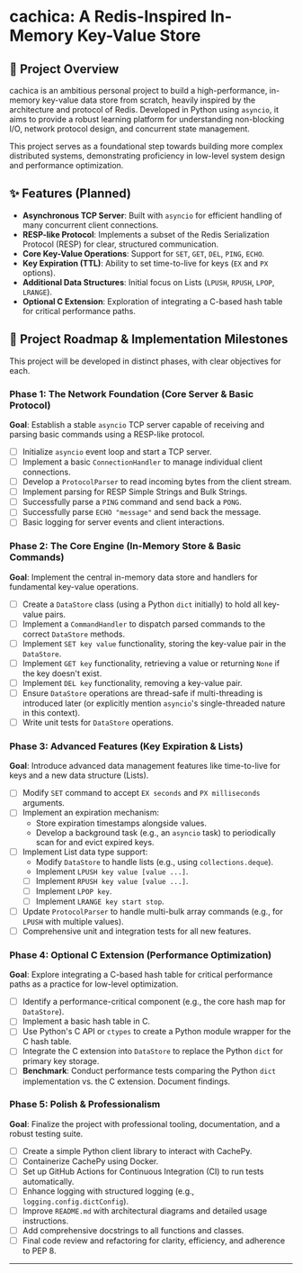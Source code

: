 # cachica: A Redis-Inspired In-Memory Key-Value Store

## 🚀 Project Overview

cachica is an ambitious personal project to build a high-performance, in-memory key-value data store from scratch, heavily inspired by the architecture and protocol of Redis. Developed in Python using `asyncio`, it aims to provide a robust learning platform for understanding non-blocking I/O, network protocol design, and concurrent state management.

This project serves as a foundational step towards building more complex distributed systems, demonstrating proficiency in low-level system design and performance optimization.

## ✨ Features (Planned)

* **Asynchronous TCP Server**: Built with `asyncio` for efficient handling of many concurrent client connections.
* **RESP-like Protocol**: Implements a subset of the Redis Serialization Protocol (RESP) for clear, structured communication.
* **Core Key-Value Operations**: Support for `SET`, `GET`, `DEL`, `PING`, `ECHO`.
* **Key Expiration (TTL)**: Ability to set time-to-live for keys (`EX` and `PX` options).
* **Additional Data Structures**: Initial focus on Lists (`LPUSH`, `RPUSH`, `LPOP`, `LRANGE`).
* **Optional C Extension**: Exploration of integrating a C-based hash table for critical performance paths.

## 🎯 Project Roadmap & Implementation Milestones

This project will be developed in distinct phases, with clear objectives for each.

### Phase 1: The Network Foundation (Core Server & Basic Protocol)

**Goal**: Establish a stable `asyncio` TCP server capable of receiving and parsing basic commands using a RESP-like protocol.

* [ ] Initialize `asyncio` event loop and start a TCP server.
* [ ] Implement a basic `ConnectionHandler` to manage individual client connections.
* [ ] Develop a `ProtocolParser` to read incoming bytes from the client stream.
* [ ] Implement parsing for RESP Simple Strings and Bulk Strings.
* [ ] Successfully parse a `PING` command and send back a `PONG`.
* [ ] Successfully parse `ECHO "message"` and send back the message.
* [ ] Basic logging for server events and client interactions.

### Phase 2: The Core Engine (In-Memory Store & Basic Commands)

**Goal**: Implement the central in-memory data store and handlers for fundamental key-value operations.

* [ ] Create a `DataStore` class (using a Python `dict` initially) to hold all key-value pairs.
* [ ] Implement a `CommandHandler` to dispatch parsed commands to the correct `DataStore` methods.
* [ ] Implement `SET key value` functionality, storing the key-value pair in the `DataStore`.
* [ ] Implement `GET key` functionality, retrieving a value or returning `None` if the key doesn't exist.
* [ ] Implement `DEL key` functionality, removing a key-value pair.
* [ ] Ensure `DataStore` operations are thread-safe if multi-threading is introduced later (or explicitly mention `asyncio`'s single-threaded nature in this context).
* [ ] Write unit tests for `DataStore` operations.

### Phase 3: Advanced Features (Key Expiration & Lists)

**Goal**: Introduce advanced data management features like time-to-live for keys and a new data structure (Lists).

* [ ] Modify `SET` command to accept `EX seconds` and `PX milliseconds` arguments.
* [ ] Implement an expiration mechanism:
    * Store expiration timestamps alongside values.
    * Develop a background task (e.g., an `asyncio` task) to periodically scan for and evict expired keys.
* [ ] Implement List data type support:
    * Modify `DataStore` to handle lists (e.g., using `collections.deque`).
    * Implement `LPUSH key value [value ...]`.
    * [ ] Implement `RPUSH key value [value ...]`.
    * [ ] Implement `LPOP key`.
    * [ ] Implement `LRANGE key start stop`.
* [ ] Update `ProtocolParser` to handle multi-bulk array commands (e.g., for `LPUSH` with multiple values).
* [ ] Comprehensive unit and integration tests for all new features.

### Phase 4: Optional C Extension (Performance Optimization)

**Goal**: Explore integrating a C-based hash table for critical performance paths as a practice for low-level optimization.

* [ ] Identify a performance-critical component (e.g., the core hash map for `DataStore`).
* [ ] Implement a basic hash table in C.
* [ ] Use Python's C API or `ctypes` to create a Python module wrapper for the C hash table.
* [ ] Integrate the C extension into `DataStore` to replace the Python `dict` for primary key storage.
* [ ] **Benchmark**: Conduct performance tests comparing the Python `dict` implementation vs. the C extension. Document findings.

### Phase 5: Polish & Professionalism

**Goal**: Finalize the project with professional tooling, documentation, and a robust testing suite.

* [ ] Create a simple Python client library to interact with CachePy.
* [ ] Containerize CachePy using Docker.
* [ ] Set up GitHub Actions for Continuous Integration (CI) to run tests automatically.
* [ ] Enhance logging with structured logging (e.g., `logging.config.dictConfig`).
* [ ] Improve `README.md` with architectural diagrams and detailed usage instructions.
* [ ] Add comprehensive docstrings to all functions and classes.
* [ ] Final code review and refactoring for clarity, efficiency, and adherence to PEP 8.

---

